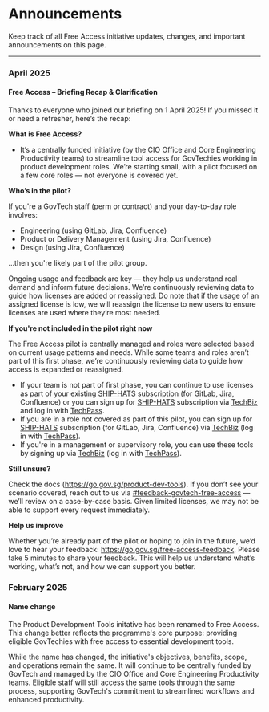 # Announcements

Keep track of all Free Access initiative updates, changes, and important announcements on this page.

---


### April 2025

#### Free Access – Briefing Recap & Clarification

Thanks to everyone who joined our briefing on 1 April 2025! If you missed it or need a refresher, here’s the recap:

**What is Free Access?**

* It’s a centrally funded initiative (by the CIO Office and Core Engineering Productivity teams) to streamline tool access for GovTechies working in product development roles. We’re starting small, with a pilot focused on a few core roles — not everyone is covered yet.


**Who’s in the pilot?**

 If you're a GovTech staff (perm or contract) and your day-to-day role involves:

* Engineering (using GitLab, Jira, Confluence)
* Product or Delivery Management (using Jira, Confluence)
* Design (using Jira, Confluence)

…then you're likely part of the pilot group. 

Ongoing usage and feedback are key — they help us understand real demand and inform future decisions. We’re continuously reviewing data to guide how licenses are added or reassigned. Do note that if the usage of an assigned license is low, we will reassign the license to new users to ensure licenses are used where they’re most needed.

**If you're not included in the pilot right now**

The Free Access pilot is centrally managed and roles were selected based on current usage patterns and needs.  While some teams and roles aren’t part of this first phase, we’re continuously reviewing data to guide how access is expanded or reassigned.

* If your team is not part of first phase, you can continue to use licenses as part of your existing [SHIP-HATS](https://www.developer.tech.gov.sg/products/categories/devops/ship-hats/overview.html) subscription (for GitLab, Jira, Confluence) or you can sign up for [SHIP-HATS](https://docs.developer.tech.gov.sg/docs/ship-hats-docs/getting-started/subscription) subscription via [TechBiz](https://portal.techbiz.suite.gov.sg/) and log in with [TechPass](https://docs.developer.tech.gov.sg/docs/techpass-user-guide/).
* If you are in a role not covered as part of this pilot, you can sign up for [SHIP-HATS](https://docs.developer.tech.gov.sg/docs/ship-hats-docs/getting-started/subscription) subscription (for GitLab, Jira, Confluence) via [TechBiz](https://portal.techbiz.suite.gov.sg/) (log in with [TechPass](https://docs.developer.tech.gov.sg/docs/techpass-user-guide/)). 
* If you're in a management or supervisory role, you can use these tools by signing up via [TechBiz](https://portal.techbiz.suite.gov.sg/) (log in with [TechPass](https://docs.developer.tech.gov.sg/docs/techpass-user-guide/)). 

**Still unsure?** 

Check the docs (https://go.gov.sg/product-dev-tools). If you don’t see your scenario covered, reach out to us via <a href="https://govtech.enterprise.slack.com/archives/C07UF60HY9Y">#feedback-govtech-free-access</a> — we’ll review on a case-by-case basis. Given limited licenses, we may not be able to support every request immediately. 

**Help us improve** 

Whether you’re already part of the pilot or hoping to join in the future, we’d love to hear your feedback: https://go.gov.sg/free-access-feedback. Please take 5 minutes to share your feedback. This will help us understand what’s working, what’s not, and how we can support you better.

### February 2025

#### Name change

The Product Development Tools initative has been renamed to Free Access. This change better reflects the programme's core purpose: providing eligible GovTechies with free access to essential development tools. 

While the name has changed, the initiative's objectives, benefits, scope, and operations remain the same. It will continue to be centrally funded by GovTech and managed by the CIO Office and Core Engineering Productivity teams. Eligible staff will still access the same tools through the same process, supporting GovTech's commitment to streamlined workflows and enhanced productivity.